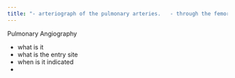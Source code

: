 ```yaml
---
title: "- arteriograph of the pulmonary arteries.   - through the femoral vein to get to the IVC, or any vein to get to the SVC (all lead to the heart)   - if PE is strongly suspected (but not found on CT or V/Q), if you can't get a CT, or if the pt. is at high risk for anticoagulation"
---
```

Pulmonary Angiography
- what is it
- what is the entry site 
- when is it indicated 
-

